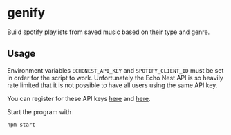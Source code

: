 # genify
Build spotify playlists from saved music based on their type and genre.

## Usage
Environment variables `ECHONEST_API_KEY` and `SPOTIFY_CLIENT_ID` must be
set in order for the script to work. Unfortunately the Echo Nest API is so
heavily rate limited that it is not possible to have all users using the same API key.

You can register for these API keys
[here](https://developer.echonest.com/account/register) and
[here](https://developer.spotify.com/my-applications/#!/applications).

Start the program with
```js
npm start
```
